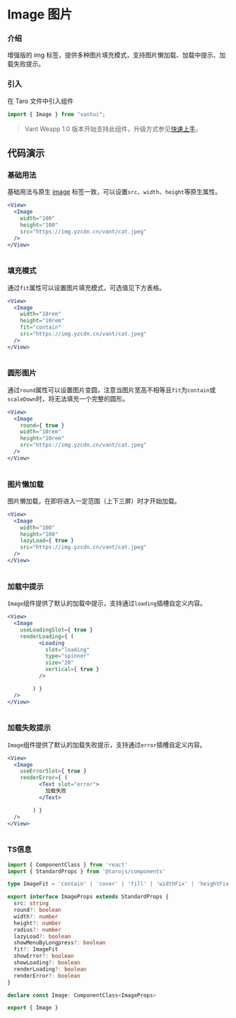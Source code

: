 # Image 图片

### 介绍

增强版的 img 标签，提供多种图片填充模式，支持图片懒加载、加载中提示、加载失败提示。

### 引入

在 Taro 文件中引入组件

```js
import { Image } from "vantui"; 
```

> Vant Weapp 1.0 版本开始支持此组件，升级方式参见[快速上手](#/quickstart)。

## 代码演示

### 基础用法

基础用法与原生 [image](<(https://developers.weixin.qq.com/miniprogram/dev/component/image.html)>) 标签一致，可以设置`src`、`width`、`height`等原生属性。

```jsx
<View>
  <Image
    width="100"
    height="100"
    src="https://img.yzcdn.cn/vant/cat.jpeg"
  />
</View>
 
```

### 填充模式

通过`fit`属性可以设置图片填充模式，可选值见下方表格。

```jsx
<View>
  <Image
    width="10rem"
    height="10rem"
    fit="contain"
    src="https://img.yzcdn.cn/vant/cat.jpeg"
  />
</View>
 
```

### 圆形图片

通过`round`属性可以设置图片变圆，注意当图片宽高不相等且`fit`为`contain`或`scaleDown`时，将无法填充一个完整的圆形。

```jsx
<View>
  <Image
    round={ true }
    width="10rem"
    height="10rem"
    src="https://img.yzcdn.cn/vant/cat.jpeg"
  />
</View>
 
```

### 图片懒加载

图片懒加载，在即将进入一定范围（上下三屏）时才开始加载。

```jsx
<View>
  <Image
    width="100"
    height="100"
    lazyLoad={ true }
    src="https://img.yzcdn.cn/vant/cat.jpeg"
  />
</View>
 
```

### 加载中提示

`Image`组件提供了默认的加载中提示，支持通过`loading`插槽自定义内容。

```jsx
<View>
  <Image
    useLoadingSlot={ true }
    renderLoading={ (
          <Loading
            slot="loading"
            type="spinner"
            size="20"
            vertical={ true }
          />

        ) }
  />
</View>
 
```

### 加载失败提示

`Image`组件提供了默认的加载失败提示，支持通过`error`插槽自定义内容。

```jsx
<View>
  <Image
    useErrorSlot={ true }
    renderError={ (
          <Text slot="error">
            加载失败
          </Text>

        ) }
  />
</View>
 
```
### TS信息
```ts 
import { ComponentClass } from 'react'
import { StandardProps } from '@tarojs/components'

type ImageFit = 'contain' | 'cover' | 'fill' | 'widthFix' | 'heightFix' | 'none'

export interface ImageProps extends StandardProps {
  src: string
  round?: boolean
  width?: number
  height?: number
  radius?: number
  lazyLoad?: boolean
  showMenuByLongpress?: boolean
  fit?: ImageFit
  showError?: boolean
  showLoading?: boolean
  renderLoading?: boolean
  renderError?: boolean
}

declare const Image: ComponentClass<ImageProps>

export { Image }
```